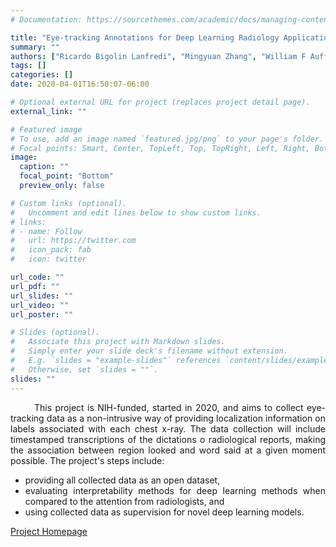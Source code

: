 ```yaml
---
# Documentation: https://sourcethemes.com/academic/docs/managing-content/

title: "Eye-tracking Annotations for Deep Learning Radiology Applications"
summary: ""
authors: ["Ricardo Bigolin Lanfredi", "Mingyuan Zhang", "William F Auffermann", "Jessica Chan", "Phuong-Anh T. Duong","Vivek Srikumar", "Trafton Drew", "Joyce D Schroeder", "Tolga Tasdizen"]
tags: []
categories: []
date: 2020-04-01T16:50:07-06:00

# Optional external URL for project (replaces project detail page).
external_link: ""

# Featured image
# To use, add an image named `featured.jpg/png` to your page's folder.
# Focal points: Smart, Center, TopLeft, Top, TopRight, Left, Right, BottomLeft, Bottom, BottomRight.
image:
  caption: ""
  focal_point: "Bottom"
  preview_only: false

# Custom links (optional).
#   Uncomment and edit lines below to show custom links.
# links:
# - name: Follow
#   url: https://twitter.com
#   icon_pack: fab
#   icon: twitter

url_code: ""
url_pdf: ""
url_slides: ""
url_video: ""
url_poster: ""

# Slides (optional).
#   Associate this project with Markdown slides.
#   Simply enter your slide deck's filename without extension.
#   E.g. `slides = "example-slides"` references `content/slides/example-slides.md`.
#   Otherwise, set `slides = ""`.
slides: ""
---
```


<div style="text-align: justify "> &nbsp;&nbsp;&nbsp;&nbsp;&nbsp;&nbsp; This project is NIH-funded, started in 2020, and aims to collect eye-tracking data as a non-intrusive way of providing localization information on labels associated with each chest x-ray. The data collection will include timestamped transcriptions of the dictations o radiological reports, making the association between region looked and word said at a given moment possible. The project's steps include: 
<ul>
    <li>providing all collected data as an open dataset,</li>
	<li>evaluating interpretability methods for deep learning methods when compared to the attention from radiologists, and</li>
    <li>using collected data as supervision for novel deep learning models.</li>
</ul>
<a href="https://www.sci.utah.edu/eyetracking-cxr.html">Project Homepage</a>
 </div>
